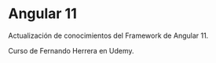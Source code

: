 # Angular 11

Actualización de conocimientos del Framework de Angular 11.

Curso de Fernando Herrera en Udemy.
